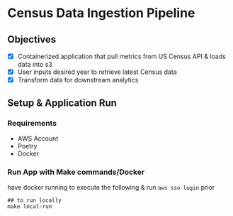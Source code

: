 # Census Data Ingestion Pipeline

## Objectives
- [x] Containerized application that pull metrics from US Census API & loads data into s3
- [x] User inputs desired year to retrieve latest Census data
- [x] Transform data for downstream analytics

## Setup & Application Run
### Requirements
- AWS Account
- Poetry
- Docker

### Run App with Make commands/Docker
have docker running to execute the following & run `aws sso login` prior
```
## to run locally
make local-run
```